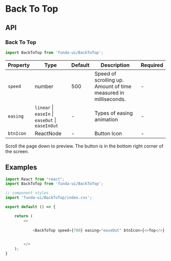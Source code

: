 # Back To Top


## API

### Back To Top
```js
import BackToTop from 'funda-ui/BackToTop';
```
| Property | Type | Default | Description | Required |
| --- | --- | --- | --- | --- |
| `speed` | number  | 500| Speed of scrolling up. Amount of time measured in milliseconds. | - |
| `easing` | `linear` \| `easeIn` \| `easeOut` \| `easeInOut` | - | Types of easing animation | - |
| `btnIcon` | ReactNode  | - | Button Icon | - |

Scroll the page down to preview. The button is in the bottom right corner of the screen.



## Examples

```js
import React from "react";
import BackToTop from 'funda-ui/BackToTop';

// component styles
import 'funda-ui/BackToTop/index.css';

export default () => {

    return (
        <>
          
            <BackToTop speed={700} easing="easeOut" btnIcon={<>Top</>} />

          
        </>
    );
}
```
